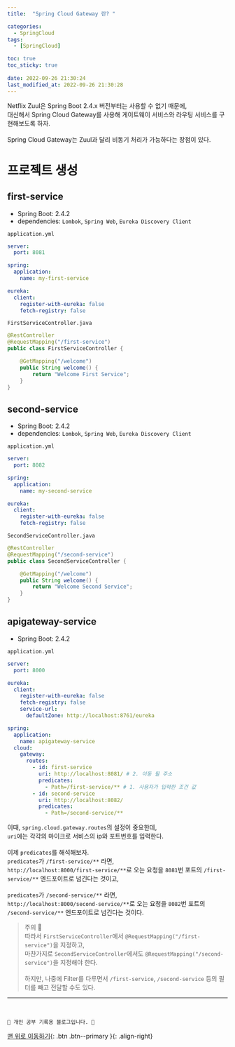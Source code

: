 ```yaml
---
title:  "Spring Cloud Gateway 란? "

categories:
  - SpringCloud
tags:
  - [SpringCloud]

toc: true
toc_sticky: true
 
date: 2022-09-26 21:30:24
last_modified_at: 2022-09-26 21:30:28
---
```


Netflix Zuul은 Spring Boot 2.4.x 버전부터는 사용할 수 없기 때문에,<br>
대신해서 Spring Cloud Gateway를 사용해 게이트웨이 서비스와 라우팅 서비스를 구현해보도록 하자.<br><br>
Spring Cloud Gateway는 Zuul과 달리 비동기 처리가 가능하다는 장점이 있다.

# 프로젝트 생성
## first-service
- Spring Boot: 2.4.2
- dependencies: `Lombok`, `Spring Web`, `Eureka Discovery Client`

`application.yml`
```yml
server:
  port: 8081

spring:
  application:
    name: my-first-service

eureka:
  client:
    register-with-eureka: false
    fetch-registry: false
```

`FirstServiceController.java`
```java
@RestController
@RequestMapping("/first-service")
public class FirstServiceController {

    @GetMapping("/welcome")
    public String welcome() {
        return "Welcome First Service";
    }
}
```

## second-service
- Spring Boot: 2.4.2
- dependencies: `Lombok`, `Spring Web`, `Eureka Discovery Client`

`application.yml`
```yml
server:
  port: 8082

spring:
  application:
    name: my-second-service

eureka:
  client:
    register-with-eureka: false
    fetch-registry: false
```

`SecondServiceController.java`
```java
@RestController
@RequestMapping("/second-service")
public class SecondServiceController {

    @GetMapping("/welcome")
    public String welcome() {
        return "Welcome Second Service";
    }
}
```

## apigateway-service
- Spring Boot: 2.4.2

`application.yml`
```yml
server:
  port: 8000

eureka:
  client:
    register-with-eureka: false
    fetch-registry: false
    service-url:
      defaultZone: http://localhost:8761/eureka

spring:
  application:
    name: apigateway-service
  cloud:
    gateway:
      routes:
        - id: first-service
          uri: http://localhost:8081/ # 2. 이동 될 주소
          predicates:
            - Path=/first-service/** # 1. 사용자가 입력한 조건 값
        - id: second-service
          uri: http://localhost:8082/
          predicates:
            - Path=/second-service/**
```
이때, `spring.cloud.gateway.routes`의 설정이 중요한데,<br>
`uri`에는 각각의 마이크로 서비스의 ip와 포트번호를 입력한다.<br><br>
이제 `predicates`를 해석해보자.<br>
`predicates`가 `/first-service/**` 라면, <br>
`http://localhost:8000/first-service/**`로 오는 요청을 `8081`번 포트의 `/first-service/**` 엔드포이트로 넘긴다는 것이고,<br><br>
`predicates`가 `/second-service/**` 라면, <br>
`http://localhost:8000/second-service/**`로 오는 요청을 `8082`번 포트의 `/second-service/**` 엔드포이트로 넘긴다는 것이다.

> 주의 🌟<br>
따라서 `FirstServiceController`에서 `@RequestMapping("/first-service")`을 지정하고,<br>
마찬가지로 `SecondServiceController`에서도 `@RequestMapping("/second-service")`을 지정해야 한다.<br><br>
하지만, 나중에 Filter를 다루면서 `/first-service`, `/second-service` 등의 필터를 빼고 전달할 수도 있다.





















***
<br>


    💛 개인 공부 기록용 블로그입니다. 👻

[맨 위로 이동하기](#){: .btn .btn--primary }{: .align-right}